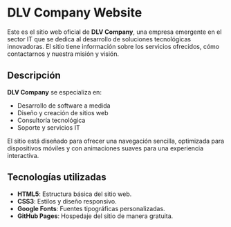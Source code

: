 # DLV Company Website

Este es el sitio web oficial de **DLV Company**, una empresa emergente en el sector IT que se dedica al desarrollo de soluciones tecnológicas innovadoras. El sitio tiene información sobre los servicios ofrecidos, cómo contactarnos y nuestra misión y visión.

## Descripción

**DLV Company** se especializa en:

- Desarrollo de software a medida
- Diseño y creación de sitios web
- Consultoría tecnológica
- Soporte y servicios IT

El sitio está diseñado para ofrecer una navegación sencilla, optimizada para dispositivos móviles y con animaciones suaves para una experiencia interactiva.

## Tecnologías utilizadas

- **HTML5**: Estructura básica del sitio web.
- **CSS3**: Estilos y diseño responsivo.
- **Google Fonts**: Fuentes tipográficas personalizadas.
- **GitHub Pages**: Hospedaje del sitio de manera gratuita.


